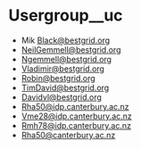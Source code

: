 # Usergroup__uc

- Mik Black@bestgrid.org
- NeilGemmell@bestgrid.org
- Ngemmell@bestgrid.org
- Vladimir@bestgrid.org
- Robin@bestgrid.org
- TimDavid@bestgrid.org
- Davidvl@bestgrid.org
- Rha50@idp.canterbury.ac.nz
- Vme28@idp.canterbury.ac.nz
- Rmh78@idp.canterbury.ac.nz
- Rha50@canterbury.ac.nz
